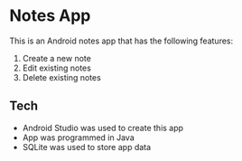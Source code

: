 # Notes App

This is an Android notes app that has the following features:
1. Create a new note
2. Edit existing notes
3. Delete existing notes 

## Tech
- Android Studio was used to create this app
- App was programmed in Java
- SQLite was used to store app data
